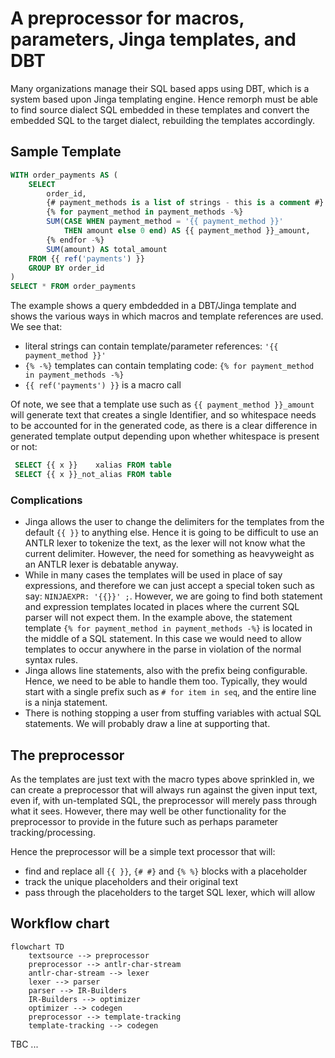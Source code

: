 # A preprocessor for macros, parameters, Jinga templates, and DBT

Many organizations manage their SQL based apps using DBT, which is a system based upon
Jinga templating engine. Hence remorph must be able to find source dialect SQL embedded in
these templates and convert the embedded SQL to the target dialect, rebuilding the templates
accordingly.

## Sample Template

```sql
WITH order_payments AS (
    SELECT
        order_id,
        {# payment_methods is a list of strings - this is a comment #}
        {% for payment_method in payment_methods -%}
        SUM(CASE WHEN payment_method = '{{ payment_method }}'
            THEN amount else 0 end) AS {{ payment_method }}_amount,
        {% endfor -%}
        SUM(amount) AS total_amount
    FROM {{ ref('payments') }}
    GROUP BY order_id
)
SELECT * FROM order_payments
```

The example shows a query embdedded in a DBT/Jinga template and shows the various ways in which
macros and template references are used. We see that:

 - literal strings can contain template/parameter references: `'{{ payment_method }}'`
 - `{% -%}` templates can contain templating code: `{% for payment_method in payment_methods -%}`
 - `{{ ref('payments') }}` is a macro call

Of note, we see that a template use such as `{{ payment_method }}_amount` will generate text that
creates a single Identifier, and so whitespace needs to be accounted for in the generated code, as
there is a clear difference in generated template output depending upon whether whitespace
is present or not:

```sql
 SELECT {{ x }}    xalias FROM table
 SELECT {{ x }}_not_alias FROM table
```

###  Complications

 - Jinga allows the user to change the delimiters for the templates from the default `{{ }}` to anything else. Hence
   it is going to be difficult to use an ANTLR lexer to tokenize the text, as the lexer will not know what the current 
   delimiter. However, the need for something as heavyweight as an ANTLR lexer is debatable anyway.
 - While in many cases the templates will be used in place of say expressions, and therefore we can just accept a
   special token such as say: `NINJAEXPR: '{{}}' ;`. However, we are going to find both statement and expression
   templates located in places where the current SQL parser will not expect them. In the example above, the statement
   template `{% for payment_method in payment_methods -%}` is located in the middle of a SQL statement. In this case
   we would need to allow templates to occur anywhere in the parse in violation of the normal syntax rules.
 - Jinga allows line statements, also with the prefix being configurable. Hence, we need to be able to handle
   them too. Typically, they would start with a single prefix such as `# for item in seq`, and the entire line
   is a ninja statement.
 - There is nothing stopping a user from stuffing variables with actual SQL statements. We will probably draw a
   line at supporting that.

## The preprocessor

As the templates are just text with the macro types above sprinkled in, we can create a preprocessor
that will always run against the given input text, even if, with un-templated SQL, the preprocessor
will merely pass through what it sees. However, there may well be other functionality for the preprocessor
to provide in the future such as perhaps parameter tracking/processing.

Hence the preprocessor will be a simple text processor that will:

 - find and replace all `{{ }}`, `{# #}` and `{% %}` blocks with a placeholder
 - track the unique placeholders and their original text
 - pass through the placeholders to the target SQL lexer, which will allow



## Workflow chart
```mermaid
flowchart TD
    textsource --> preprocessor
    preprocessor --> antlr-char-stream
    antlr-char-stream --> lexer
    lexer --> parser
    parser --> IR-Builders
    IR-Builders --> optimizer
    optimizer --> codegen
    preprocessor --> template-tracking
    template-tracking --> codegen
```


TBC ...
